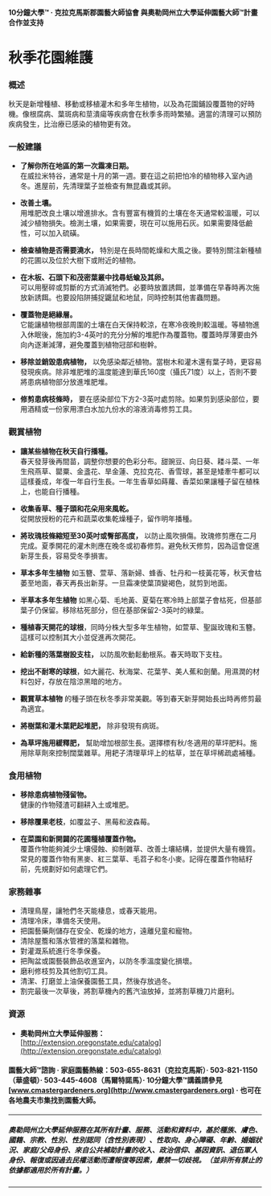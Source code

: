 #### 10分鐘大學™ · 克拉克馬斯郡園藝大師協會 與奧勒岡州立大學延伸園藝大師™計畫合作並支持

# 秋季花園維護

### 概述

秋天是新增種植、移動或移植灌木和多年生植物，以及為花園鋪設覆蓋物的好時機。像根腐病、葉斑病和莖潰瘍等疾病會在秋季多雨時繁殖。適當的清理可以預防疾病發生，比治療已感染的植物更有效。

### 一般建議

- **了解你所在地區的第一次霜凍日期。**  
  在威拉米特谷，通常是十月的第一週。要在這之前把怕冷的植物移入室內過冬。進屋前，先清理葉子並檢查有無昆蟲或其卵。

- **改善土壤。**  
  用堆肥改良土壤以增進排水。含有豐富有機質的土壤在冬天通常較溫暖，可以減少植物損失。檢測土壤，如果需要，現在可以施用石灰。如果需要降低鹼性，可以加入硫磺。

- **檢查植物是否需要澆水，** 特別是在長時間乾燥和大風之後。要特別關注新種植的花圃以及位於大樹下或附近的植物。

- **在木板、石頭下和茂密葉叢中找尋蛞蝓及其卵。**  
  可以用壓碎或剪斷的方式消滅牠們。必要時放置誘餌，並準備在早春時再次施放新誘餌。也要設陷阱捕捉鼴鼠和地鼠，同時控制其他害蟲問題。

- **覆蓋物是絕緣層。**  
  它能讓植物根部周圍的土壤在白天保持較涼，在寒冷夜晚則較溫暖。等植物進入休眠後，施加約3-4英吋的充分分解的堆肥作為覆蓋物。覆蓋時厚薄要由外向內逐漸減薄，避免覆蓋到植物冠部和樹幹。

- **移除並銷毀患病植物，** 以免感染鄰近植物。當樹木和灌木還有葉子時，更容易發現疾病。除非堆肥堆的溫度能達到華氏160度（攝氏71度）以上，否則不要將患病植物部分放進堆肥堆。

- **修剪患病枝條時，** 要在感染部位下方2-3英吋處剪除。如果剪到感染部位，要用酒精或一份家用漂白水加九份水的溶液消毒修剪工具。

### 觀賞植物

- **讓某些植物在秋天自行播種。**  
  春天發芽後再間苗，調整你想要的色彩分布。甜豌豆、向日葵、耧斗菜、一年生飛燕草、罌粟、金盞花、旱金蓮、克拉克花、香雪球，甚至是矮牽牛都可以這樣養成，年復一年自行生長。一年生香草如蒔蘿、香菜如果讓種子留在植株上，也能自行播種。

- **收集香草、種子頭和花朵用來風乾。**  
  從開放授粉的花卉和蔬菜收集乾燥種子，留作明年播種。

- **將玫瑰枝條縮短至30英吋或臀部高度，** 以防止風吹損傷。玫瑰修剪應在二月完成。夏季開花的灌木則應在晚冬或初春修剪。避免秋天修剪，因為這會促進新芽生長，容易受冬季損害。

- **草本多年生植物** 如玉簪、萱草、落新婦、蜂香、牡丹和一枝黃花等，秋天會枯萎至地面，春天再長出新芽。一旦霜凍使葉頂變褐色，就剪到地面。

- **半草本多年生植物** 如黑心菊、毛地黃、夏菊在寒冷時上部葉子會枯死，但基部葉子仍保留。移除枯死部分，但在基部保留2-3英吋的綠葉。

- **種植春天開花的球根**，同時分株大型多年生植物，如萱草、聖誕玫瑰和玉簪。這樣可以控制其大小並促進再次開花。

- **給新種的落葉樹設支柱，** 以防風吹動鬆動根系。春天時取下支柱。

- **挖出不耐寒的球根**，如大麗花、秋海棠、花葉芋、美人蕉和劍蘭。用濕潤的材料包好，存放在陰涼黑暗的地方。

- **觀賞草本植物** 的種子頭在秋冬季非常美觀。等到春天新芽開始長出時再修剪最為適宜。

- **將樹葉和灌木葉耙起堆肥，** 除非發現有病斑。

- **為草坪施用緩釋肥，** 幫助增加根部生長。選擇標有秋/冬適用的草坪肥料。施用除草劑來控制闊葉雜草。用耙子清理草坪上的枯草，並在草坪稀疏處補種。

### 食用植物

- **移除患病植物殘留物。**  
  健康的作物殘渣可翻耕入土或堆肥。

- **移除覆果老枝**，如覆盆子、黑莓和波森莓。

- **在菜園和新開闢的花圃種植覆蓋作物。**  
  覆蓋作物能夠減少土壤侵蝕、抑制雜草、改善土壤結構，並提供大量有機質。常見的覆蓋作物有黑麥、紅三葉草、毛苕子和冬小麥。記得在覆蓋作物結籽前，先規劃好如何處理它們。

### 家務雜事

- 清理鳥屋，讓牠們冬天能棲息，或春天能用。
- 清理冷床，準備冬天使用。
- 把園藝藥劑儲存在安全、乾燥的地方，遠離兒童和寵物。
- 清除屋簷和落水管裡的落葉和雜物。
- 對灌溉系統進行冬季保養。
- 把陶盆或園藝裝飾品收進室內，以防冬季溫度變化損壞。
- 磨利修枝剪及其他割切工具。
- 清潔、打磨並上油保養園藝工具，然後存放過冬。
- 割完最後一次草後，將割草機內的舊汽油放掉，並將割草機刀片磨利。

### 資源

- **奧勒岡州立大學延伸服務：**  
  [http://extension.oregonstate.edu/catalog](http://extension.oregonstate.edu/catalog)

#### 園藝大師™諮詢 · 家庭園藝熱線：503-655-8631（克拉克馬斯）· 503-821-1150（華盛頓）· 503-445-4608（馬爾特諾馬）· 10分鐘大學™講義請參見 [www.cmastergardeners.org](http://www.cmastergardeners.org) · 也可在各地農夫市集找到園藝大師。

---

##### 奧勒岡州立大學延伸服務在其所有計畫、服務、活動和資料中，基於種族、膚色、國籍、宗教、性別、性別認同（含性別表現）、性取向、身心障礙、年齡、婚姻狀況、家庭/父母身份、來自公共補助計畫的收入、政治信仰、基因資訊、退伍軍人身份、報復或因過去民權活動而遭報復等因素，嚴禁一切歧視。（並非所有禁止的依據都適用於所有計畫。）
---